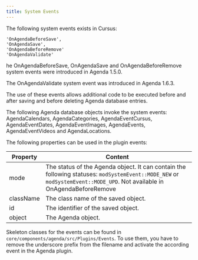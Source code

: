 ```yaml
---
title: System Events
---
```


The following system events exists in Cursus:

    'OnAgendaBeforeSave',
    'OnAgendaSave',
    'OnAgendaBeforeRemove'
    'OnAgendaValidate'

he OnAgendaBeforeSave, OnAgendaSave and OnAgendaBeforeRemove system events were
introduced in Agenda 1.5.0.

The OnAgendaValidate system event was introduced in Agenda 1.6.3.

The use of these events allows additional code to be executed before and after
saving and before deleting Agenda database entries.

The following Agenda database objects invoke the system events: AgendaCalendars,
AgendaCategories, AgendaEventCursus, AgendaEventDates, AgendaEventImages,
AgendaEvents, AgendaEventVideos and AgendaLocations.

The following properties can be used in the plugin events:

| Property  | Content                                                                                                                                                                 |
|-----------|-------------------------------------------------------------------------------------------------------------------------------------------------------------------------|
| mode      | The status of the Agenda object. It can contain the following statuses: `modSystemEvent::MODE_NEW` or `modSystemEvent::MODE_UPD`. Not available in OnAgendaBeforeRemove |
| className | The class name of the saved object.                                                                                                                                     |
| id        | The identifier of the saved object.                                                                                                                                     |
| object    | The Agenda object.                                                                                                                                                      |

Skeleton classes for the events can be found in
`core/components/agenda/src/Plugins/Events`. To use them, you have to remove the
underscore prefix from the filename and activate the according event in the
Agenda plugin.
